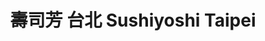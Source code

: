 ---
title: "壽司芳 台北 Sushiyoshi Taipei"
description: "壽司芳 台北 Sushiyoshi Taipei"
layout: shop
keywords:
  - 美食競賽
  - 台灣美食
  - 美食精選
datePublished: "2025-06-30"
dateModified: "2025-07-05"
city: "台北市"
district: "大安區"
address: "台北市大安區忠孝東路四段216巷19弄12號"
phone: "0227215560"
geo: "25.040238780732103, 121.55369117224443"
google_map: "https://maps.app.goo.gl/KTLvcLChsTBH9fdu5"
footinder: "https://footinder.com.tw/%e5%8f%b0%e5%8c%97%e5%b8%82%e5%a4%a7%e5%ae%89%e5%8d%80/110875/"
official: "https://www.facebook.com/sushiyoshitaipei/"
award:
  - name: "500盤"
    year: "2024"
    entries:
      - dishes:
          - "蜆湯素麵"

---
